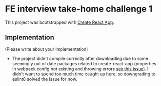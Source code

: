 # FE interview take-home challenge 1

This project was bootstrapped with [Create React App](https://github.com/facebook/create-react-app).

## Implementation

(Please write about your implementation)

- The project didn't compile correctly after downloading due to some seemingly out of date packages related to create-react-app (properties in webpack config not existing and throwing errors [see this issue](https://github.com/facebook/create-react-app/issues/13618)). I didn't want to spend too much time caught up here, so downgrading to eslint8 solved the issue for now.
